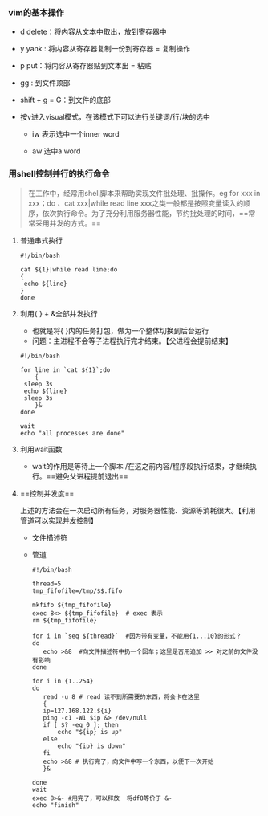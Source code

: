 ### vim的基本操作

- d delete：将内容从文本中取出，放到寄存器中
- y  yank : 将内容从寄存器复制一份到寄存器 = 复制操作
- p put：将内容从寄存器贴到文本出 = 粘贴



- gg : 到文件顶部
- shift + g = G：到文件的底部



- 按v进入visual模式，在该模式下可以进行关键词/行/块的选中

  - iw  表示选中一个inner word

  - aw 选中a word

    



###  用shell控制并行的执行命令

> 在工作中，经常用shell脚本来帮助实现文件批处理、批操作。eg for xxx in xxx；do  、cat xxx|while  read line xxx之类一般都是按照变量读入的顺序，依次执行命令。为了充分利用服务器性能，节约批处理的时间，==常常采用并发的方式。==

1. 普通串式执行

   ```she
   #!/bin/bash
   
   cat ${1}|while read line;do
   {
    echo ${line}
   }
   done
   ```

2. 利用{ } + &全部并发执行

   - 也就是将{ }内的任务打包，做为一个整体切换到后台运行
   - 问题：主进程不会等子进程执行完才结束。【父进程会提前结束】

   ```shell
   #!/bin/bash
   
   for line in `cat ${1}`;do
       {
   	sleep 3s
   	echo ${line}
   	sleep 3s
       }&
   done
   
   wait
   echo "all processes are done"
   ```

3. 利用wait函数
   - wait的作用是等待上一个脚本 /在这之前内容/程序段执行结束，才继续执行。==避免父进程提前退出==

4. ==控制并发度==

   上述的方法会在一次启动所有任务，对服务器性能、资源等消耗很大。【利用管道可以实现并发控制】

   - 文件描述符

   - 管道

     ```she
     #!/bin/bash
     
     thread=5
     tmp_fifofile=/tmp/$$.fifo   
     
     mkfifo ${tmp_fifofile}
     exec 8<> ${tmp_fifofile}  # exec 表示
     rm ${tmp_fifofile}
     
     for i in `seq ${thread}`  #因为带有变量，不能用{1...10}的形式？
     do 
     	echo >&8  #向文件描述符中扔一个回车；这里是否用追加 >> 对之前的文件没有影响
     done
     
     for i in {1..254}
     do
     	read -u 8 # read 读不到所需要的东西，将会卡在这里
     	{
     	ip=127.168.122.${i}
     	ping -c1 -W1 $ip &> /dev/null
     	if [ $? -eq 0 ]; then
     		echo "${ip} is up"
     	else
     		echo "{ip} is down"
     	fi
     	echo >&8 # 执行完了，向文件中写一个东西，以便下一次开始
     	}& 
     	
     done
     wait
     exec 8>&- #用完了，可以释放  将df8等价于 &-
     echo "finish"
     ```
     
     